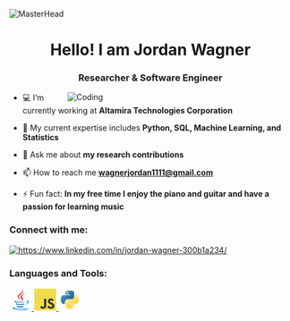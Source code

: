 ![MasterHead](https://t3.ftcdn.net/jpg/02/38/16/94/360_F_238169477_Daonex5XsbOWLdcL0x8IcQ91RCJGubDy.jpg)
<h1 align="center">Hello! I am Jordan Wagner</h1>
<h3 align="center">Researcher & Software Engineer</h3>
<img align="right" alt="Coding" width="400" src="https://camo.githubusercontent.com/5ddf73ad3a205111cf8c686f687fc216c2946a75005718c8da5b837ad9de78c9/68747470733a2f2f7468756d62732e6766796361742e636f6d2f4576696c4e657874446576696c666973682d736d616c6c2e676966">


- 💻 I’m currently working at **Altamira Technologies Corporation**

- 🌱 My current expertise includes **Python, SQL, Machine Learning, and Statistics**

- 💬 Ask me about **my research contributions**

- 📫 How to reach me **wagnerjordan1111@gmail.com**

- ⚡ Fun fact: **In my free time I enjoy the piano and guitar and have a passion for learning music**

<h3 align="left">Connect with me:</h3>
<p align="left">
<a href="https://linkedin.com/in/https://www.linkedin.com/in/jordan-wagner-300b1a234/" target="blank"><img align="center" src="https://raw.githubusercontent.com/rahuldkjain/github-profile-readme-generator/master/src/images/icons/Social/linked-in-alt.svg" alt="https://www.linkedin.com/in/jordan-wagner-300b1a234/" height="30" width="40" /></a>
</p>

<h3 align="left">Languages and Tools:</h3>
<p align="left"> <a href="https://www.java.com" target="_blank" rel="noreferrer"> <img src="https://raw.githubusercontent.com/devicons/devicon/master/icons/java/java-original.svg" alt="java" width="40" height="40"/> </a> <a href="https://developer.mozilla.org/en-US/docs/Web/JavaScript" target="_blank" rel="noreferrer"> <img src="https://raw.githubusercontent.com/devicons/devicon/master/icons/javascript/javascript-original.svg" alt="javascript" width="40" height="40"/> </a> <a href="https://www.python.org" target="_blank" rel="noreferrer"> <img src="https://raw.githubusercontent.com/devicons/devicon/master/icons/python/python-original.svg" alt="python" width="40" height="40"/> </a> </p>
